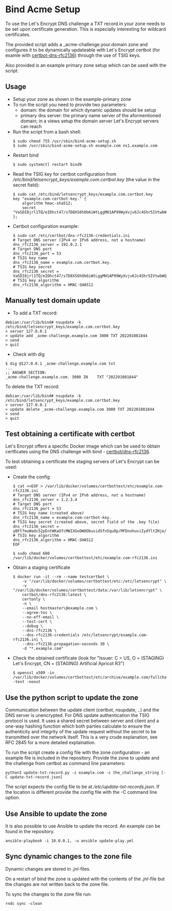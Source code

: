 # Bind Acme Setup

To use the Let's Encrypt DNS challenge a TXT record in your zone needs to be set upon certificate generation.
This is especially interesting for wildcard certificates.

The provided script adds a _acme-challenge.your.domain zone and configures it to be dynamically updateable with Let's Encrypt certbot (for examle with [certbot-dns-rfc2136](https://certbot-dns-rfc2136.readthedocs.io/en/stable/)) through the use of TSIG keys.

Also provided is an example primary zone setup which can be used with the script.

## Usage

* Setup your zone as shown in the example-primary zone
* To run the script you need to provide two parameters:
    * domain: the domain for which dynamic updates should be setup
    * primary dns server: the primary name server of the aformentioned domain; in a views setup the domain server Let's Encrypt servers can reach
* Run the script from a bash shell:
    ```
    $ sudo chmod 755 /usr/sbin/bind-acme-setup.sh
    $ sudo /usr/sbin/bind-acme-setup.sh example.com ns1.example.com
    ```
* Restart bind
    ```
    $ sudo systemctl restart bind9
    ```
* Read the TSIG key for certbot configuration from _/etc/bind/letsencrypt_keys/example.com.certbot.key_ (the value in the secret field):
    ```
    $ sudo cat /etc/bind/letsencrypt_keys/example.com.certbot.key
    key "example.com-certbot-key." {
        algorithm hmac-sha512;
        secret "VaSDI8jrl1TQ/eIDhct47/s7D8XS6hOb6iWtLggMH1AP99WyXvjv6Jc4Shr5IVtwbWQXJHY0CV+e4joLdGcylw==";
    };
    ```
* Certbot configuration example:
    ```
    $ sudo cat /etc/certbot/dns-rfc2136-credentials.ini
    # Target DNS server (IPv4 or IPv6 address, not a hostname)
    dns_rfc2136_server = 192.0.2.1
    # Target DNS port
    dns_rfc2136_port = 53
    # TSIG key name
    dns_rfc2136_name = example.com.certbot.key.
    # TSIG key secret
    dns_rfc2136_secret = VaSDI8jrl1TQ/eIDhct47/s7D8XS6hOb6iWtLggMH1AP99WyXvjv6Jc4Shr5IVtwbWQXJHY0CV+e4joLdGcylw==
    # TSIG key algorithm
    dns_rfc2136_algorithm = HMAC-SHA512
    ```

## Manually test domain update

* To add a TXT record:

```
debian:/var/lib/bind# nsupdate -k /etc/bind/letsencrypt_keys/example.com.certbot.key 
> server 127.0.0.1
> update add _acme-challenge.example.com 3000 TXT 202201081844
> send
> quit
```

* Check with dig

```
$ dig @127.0.0.1 _acme-challenge.example.com txt
...
;; ANSWER SECTION:
_acme-challenge.example.com. 3000 IN	TXT	"202201081844"
```

To delete the TXT record:

```
debian:/var/lib/bind# nsupdate -k /etc/bind/letsencrypt_keys/example.com.certbot.key 
> server 127.0.0.1
> update delete _acme-challenge.example.com 3000 TXT 202201081844
> send
> quit
```

## Test obtaining a certificate with certbot

Let's Encrypt offers a specific Docker image which can be used to obtain certficates using the DNS challenge with bind - [certbot/dns-rfc2136](https://hub.docker.com/r/certbot/dns-rfc2136/).

To test obtaining a certificate the staging servers of Let's Encrypt can be used:

* Create the config
    ```
    $ cat <<EOF > /var/lib/docker/volumes/certbottest/etc/example.com-rfc2136.ini
    # Target DNS server (IPv4 or IPv6 address, not a hostname)
    dns_rfc2136_server = 1.2.3.4
    # Target DNS port
    dns_rfc2136_port = 53
    # TSIG key name (created above)
    dns_rfc2136_name = example.com-certbot-key.
    # TSIG key secret (created above, secret field of the .key file)
    dns_rfc2136_secret = yBFtfmuWadcS2pEntWKaOfcMWIXGoOWOObusidSfn5quOp/MFDnohuviIydYltZHje/WJghYgc2imk4Y6STmw==
    # TSIG key algorithm
    dns_rfc2136_algorithm = HMAC-SHA512
    EOF

    $ sudo chmod 600 /var/lib/docker/volumes/certbottest/etc/example.com-rfc2136.ini
    ```
* Obtain a staging certificate
    ```
    $ docker run -it --rm --name testcertbot \
        -v "/var/lib/docker/volumes/certbottest/etc:/etc/letsencrypt" \
        -v "/var/lib/docker/volumes/certbottest/data:/var/lib/letsencrypt" \
        certbot/dns-rfc2136:latest \
        certonly \
        -n \
        --email hostmaster\@example.com \
        --agree-tos \
        --no-eff-email \
        --test-cert \
        --debug \
        --dns-rfc2136 \
        --dns-rfc2136-credentials /etc/letsencrypt/example.com-rfc2136.ini \
        --dns-rfc2136-propagation-seconds 30 \
        -d "*.example.com"
    ```
* Check the obtained certificate (look for "Issuer: C = US, O = (STAGING) Let's Encrypt, CN = (STAGING) Artificial Apricot R3")
    ```
    $ openssl x509 -in /var/lib/docker/volumes/certbottest/etc/archive/example.com/fullchain1.pem -text -noout
    ```

## Use the python script to update the zone

Communication between the update client (certbot, nsupdate, ..) and the DNS server is unencrypted.
For DNS update authentication the TSIG protocol is used. It uses a shared secret between server and client and a one-way hashing function which both parties calculate to ensure the authenticity and integrity of the update request without the secret to be transmitted over the network itself. This is a very crude explanation, see RFC 2845 for a more detailed explaination.

To run the script create a config file with the zone configuration - an example file is included in the repository.
Provide the zone to update and the challenge from certbot as command line parameters:

```
python3 update-txt-record.py -z example.com -c the_challange_string [-C update-txt-record.json]
```

The script expects the config file to be at _/etc/update-txt-records.json_.
If the location is different provide the config file with the -C command line option.

## Use Ansible to update the zone

It is also possible to use Ansible to update the record. An example can be found in the repository.

```
ansible-playbook -i 10.0.0.1, -u ansible update-play.yml
```

## Sync dynamic changes to the zone file

Dynamic changes are stored in _.jnl_-files.

On a restart of bind the zone is updated with the contents of the _.jnl_-file but the changes are not written back to the zone file.

To sync the changes to the zone file run:

```
rndc sync -clean
```
